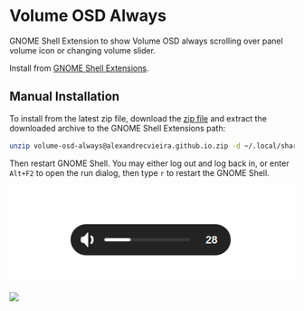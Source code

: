 # Volume OSD Always

GNOME Shell Extension to show Volume OSD always scrolling over panel volume icon or changing volume slider.

Install from [GNOME Shell Extensions](https://extensions.gnome.org/extension/38538/volume-osd-always).

## Manual Installation

To install from the latest zip file, download the [zip file](https://github.com/alexandrecvieira/volume-osd-always/raw/main/volume-osd-always@alexandrecvieira.github.io.zip)
and extract the downloaded archive to the GNOME Shell Extensions path:

```bash
unzip volume-osd-always@alexandrecvieira.github.io.zip -d ~/.local/share/gnome-shell/extensions/volume-osd-always@alexandrecvieira.github.io
```
Then restart GNOME Shell. You may either log out and log back in, or enter `Alt+F2` to open the run
dialog, then type `r` to restart the GNOME Shell.

![Volume OSD Always 1](images/volume-osd-always1.gif)

<img src="https://github.com/alexandrecvieira/volume-osd-always/blob/main/images/volume-osd-alway2.gif" width="600">
